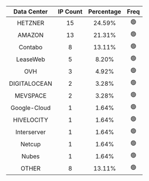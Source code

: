 | Data Center | IP Count | Percentage | Freq |
|:------------:|:--------:|:-----------:|:-----:|
| HETZNER | 15 | 24.59% | 🟢 |
| AMAZON | 13 | 21.31% | 🟢 |
| Contabo | 8 | 13.11% | 🟢 |
| LeaseWeb | 5 | 8.20% | 🟢 |
| OVH | 3 | 4.92% | 🟢 |
| DIGITALOCEAN | 2 | 3.28% | 🟢 |
| MEVSPACE | 2 | 3.28% | 🟢 |
| Google-Cloud | 1 | 1.64% | 🟢 |
| HIVELOCITY | 1 | 1.64% | 🟢 |
| Interserver | 1 | 1.64% | 🟢 |
| Netcup | 1 | 1.64% | 🟢 |
| Nubes | 1 | 1.64% | 🟢 |
| OTHER | 8 | 13.11% | 🟢 |